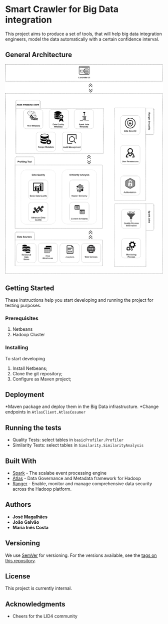 # Smart Crawler for Big Data integration

This project aims to produce a set of tools, that will help big data integration engineers, model the data automatically with a certain confidence interval.

## General Architecture

<p align="center">
  <img src="/img/DataGovernanceArchitecture3.png">
</p>


## Getting Started

These instructions help you start developing and running the project for testing purposes.

### Prerequisites

1. Netbeans
2. Hadoop Cluster

### Installing

To start developing

1. Install Netbeans;
2. Clone the git repository;
3. Configure as Maven project;

## Deployment

*Maven package and deploy them in the Big Data infrastructure.
*Change endpoints in ```AtlasClient.AtlasCosumer``` 

## Running the tests

* Quality Tests: select tables in ```basicProfiler.Profiler``` 
* Similarity Tests: select tables in  ```Similarity.SimilarityAnalysis``` 



## Built With

* [Spark](https://spark.apache.org) - The scalabe event processing engine
* [Atlas](https://atlas.apache.org/) - Data Governance and Metadata framework for Hadoop
* [Ranger](https://ranger.apache.org/) - Enable, monitor and manage comprehensive data security across the Hadoop platform.

## Authors

* **José Magalhães** 
* **João Galvão**  
* **Maria Inês Costa** 

## Versioning

We use [SemVer](http://semver.org/) for versioning. For the versions available, see the [tags on this repository](https://gitlab.com/lid4_uminho/smart-crawler-big-data-integration/-/tags). 

## License

This project is currently internal.

## Acknowledgments

* Cheers for the LID4 community 


